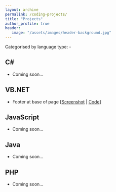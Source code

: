 ```yaml
---
layout: archive
permalink: /coding-projects/
title: "Projects"
author_profile: true
header: 
   image: "/assets/images/header-background.jpg" 
---
```


Categorised by language type: -

<h2>C#</h2>
<ul>
  <li>Coming soon...</li>
</ul>

<h2>VB.NET</h2>
<ul>
  <li>Footer at base of page [<a href="https://github.com/julianmummery/nested-master-pages-example/blob/master/Nested-Master-Pages-Example.jpg" target="_blank">Screenshot</a> | <a href="https://github.com/julianmummery/nested-master-pages-example" target="_blank">Code</a>]</li>
</ul>

<h2>JavaScript</h2>
<ul>
  <li>Coming soon...</li>
</ul>

<h2>Java</h2>
<ul>
  <li>Coming soon...</li>
</ul>

<h2>PHP</h2>
<ul>
  <li>Coming soon...</li>
</ul>
